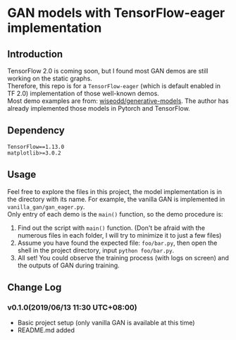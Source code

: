 # GAN models with TensorFlow-eager implementation

## Introduction

TensorFlow 2.0 is coming soon, but I found most GAN demos are still working on the static graphs.  
Therefore, this repo is for a `TensorFlow-eager` (which is default enabled in TF 2.0) implementation of those well-known demos.  
Most demo examples are from: [wiseodd/generative-models](https://github.com/wiseodd/generative-models). The author has already implemented those models in Pytorch and TensorFlow.

## Dependency

```TensorFlow==1.13.0```  
```matplotlib>=3.0.2```

## Usage

Feel free to explore the files in this project, the model implementation is in the directory with its name. For example, the vanilla GAN is implemented in `vanilla_gan/gan_eager.py`.  
Only entry of each demo is the `main()` function, so the demo procedure is:  
1. Find out the script with ``main()`` function. (Don't be afraid with the numerous files in each folder, I will try to minimize it to just a few files)
2. Assume you have found the expected file: `foo/bar.py`, then open the shell in the project directory, input ```python foo/bar.py```.
3. All set! You could observe the training process (with logs on screen) and the outputs of GAN during training.

## Change Log
### v0.1.0(2019/06/13 11:30 UTC+08:00)
* Basic project setup (only vanilla GAN is available at this time)
* README.md added